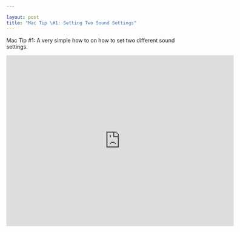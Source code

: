 ```yaml
---

layout: post
title: "Mac Tip \#1: Setting Two Sound Settings"
---
```


Mac Tip \#1: A very simple how to on how to set two different sound settings.

<iframe width="600" height="450" src="http://www.youtube.com/embed/xV3f-98XTf4" frameborder="0" allowfullscreen>

</iframe>
